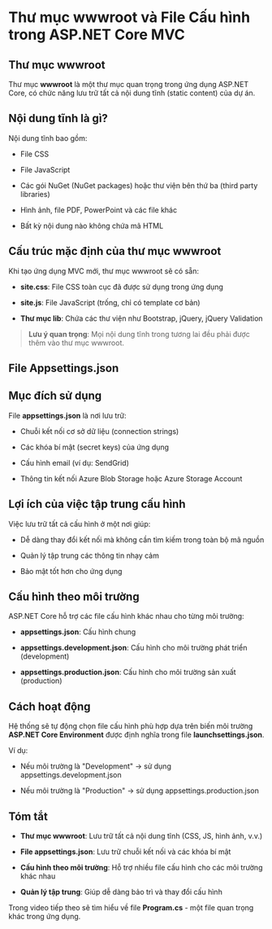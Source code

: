 # Thư mục wwwroot và File Cấu hình trong ASP.NET Core MVC

## Thư mục wwwroot

Thư mục **wwwroot** là một thư mục quan trọng trong ứng dụng ASP.NET Core, có chức năng lưu trữ tất cả nội dung tĩnh (static content) của dự án.

## Nội dung tĩnh là gì?

Nội dung tĩnh bao gồm:

- File CSS
    
- File JavaScript
    
- Các gói NuGet (NuGet packages) hoặc thư viện bên thứ ba (third party libraries)
    
- Hình ảnh, file PDF, PowerPoint và các file khác
    
- Bất kỳ nội dung nào không chứa mã HTML
    

## Cấu trúc mặc định của thư mục wwwroot

Khi tạo ứng dụng MVC mới, thư mục wwwroot sẽ có sẵn:

- **site.css**: File CSS toàn cục đã được sử dụng trong ứng dụng
    
- **site.js**: File JavaScript (trống, chỉ có template cơ bản)
    
- **Thư mục lib**: Chứa các thư viện như Bootstrap, jQuery, jQuery Validation
    

> **Lưu ý quan trọng**: Mọi nội dung tĩnh trong tương lai đều phải được thêm vào thư mục wwwroot.

## File Appsettings.json

## Mục đích sử dụng

File **appsettings.json** là nơi lưu trữ:

- Chuỗi kết nối cơ sở dữ liệu (connection strings)
    
- Các khóa bí mật (secret keys) của ứng dụng
    
- Cấu hình email (ví dụ: SendGrid)
    
- Thông tin kết nối Azure Blob Storage hoặc Azure Storage Account
    

## Lợi ích của việc tập trung cấu hình

Việc lưu trữ tất cả cấu hình ở một nơi giúp:

- Dễ dàng thay đổi kết nối mà không cần tìm kiếm trong toàn bộ mã nguồn
    
- Quản lý tập trung các thông tin nhạy cảm
    
- Bảo mật tốt hơn cho ứng dụng
    

## Cấu hình theo môi trường

ASP.NET Core hỗ trợ các file cấu hình khác nhau cho từng môi trường:

- **appsettings.json**: Cấu hình chung
    
- **appsettings.development.json**: Cấu hình cho môi trường phát triển (development)
    
- **appsettings.production.json**: Cấu hình cho môi trường sản xuất (production)
    

## Cách hoạt động

Hệ thống sẽ tự động chọn file cấu hình phù hợp dựa trên biến môi trường **ASP.NET Core Environment** được định nghĩa trong file **launchsettings.json**.

Ví dụ:

- Nếu môi trường là "Development" → sử dụng appsettings.development.json
    
- Nếu môi trường là "Production" → sử dụng appsettings.production.json
    

## Tóm tắt

- **Thư mục wwwroot**: Lưu trữ tất cả nội dung tĩnh (CSS, JS, hình ảnh, v.v.)
    
- **File appsettings.json**: Lưu trữ chuỗi kết nối và các khóa bí mật
    
- **Cấu hình theo môi trường**: Hỗ trợ nhiều file cấu hình cho các môi trường khác nhau
    
- **Quản lý tập trung**: Giúp dễ dàng bảo trì và thay đổi cấu hình
    

Trong video tiếp theo sẽ tìm hiểu về file **Program.cs** - một file quan trọng khác trong ứng dụng.